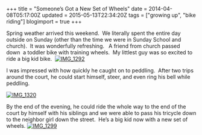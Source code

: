 +++
title = "Someone’s Got a New Set of Wheels"
date = 2014-04-08T05:17:00Z
updated = 2015-05-13T22:34:20Z
tags = ["growing up", "bike riding"]
blogimport = true 
+++

Spring weather arrived this weekend.&#160; We literally spent the entire day outside on Sunday (other than the time we were in Sunday School and church).&#160; It was wonderfully refreshing.&#160;&#160; A friend from church passed down&#160; a toddler bike with training wheels.&#160; My littlest guy was so excited to ride a big kid bike.&#160; [![IMG_1292](https://latc.s3.amazonaws.com/wp-content/uploads/2014/04/IMG_1292.jpg "IMG_1292")](https://latc.s3.amazonaws.com/wp-content/uploads/2014/04/IMG_1292.jpg)

I was impressed with how quickly he caught on to peddling.&#160; After two trips around the court, he could start himself, steer, and even ring his bell while peddling. 

[![IMG_1320](https://latc.s3.amazonaws.com/wp-content/uploads/2014/04/IMG_1320.jpg "IMG_1320")](https://latc.s3.amazonaws.com/wp-content/uploads/2014/04/IMG_1320.jpg)

By the end of the evening, he could ride the whole way to the end of the court by himself with his siblings and we were able to pass his tricycle down to the neighbor girl down the street.&#160; He’s a big kid now with a new set of wheels. [![IMG_1299](https://latc.s3.amazonaws.com/wp-content/uploads/2014/04/IMG_1299.jpg "IMG_1299")](https://latc.s3.amazonaws.com/wp-content/uploads/2014/04/IMG_1299.jpg)
